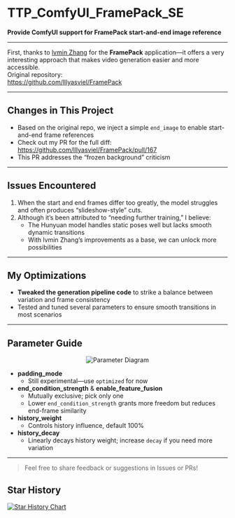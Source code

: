 # TTP_ComfyUI_FramePack_SE

**Provide ComfyUI support for FramePack start-and-end image reference**

---

First, thanks to [lvmin Zhang](https://github.com/lllyasviel) for the **FramePack** application—it offers a very interesting approach that makes video generation easier and more accessible.  
Original repository:  
https://github.com/lllyasviel/FramePack

---

## Changes in This Project

- Based on the original repo, we inject a simple `end_image` to enable start-and-end frame references  
- Check out my PR for the full diff:  
  https://github.com/lllyasviel/FramePack/pull/167  
- This PR addresses the “frozen background” criticism

---

## Issues Encountered

1. When the start and end frames differ too greatly, the model struggles and often produces “slideshow-style” cuts.  
2. Although it’s been attributed to “needing further training,” I believe:  
   - The Hunyuan model handles static poses well but lacks smooth dynamic transitions  
   - With lvmin Zhang’s improvements as a base, we can unlock more possibilities

---

## My Optimizations

- **Tweaked the generation pipeline code** to strike a balance between variation and frame consistency  
- Tested and tuned several parameters to ensure smooth transitions in most scenarios

---

## Parameter Guide

<p align="center">
  <img
    src="https://github.com/user-attachments/assets/3e9a0954-73b7-47e4-b92e-07aa0c72e58b"
    alt="Parameter Diagram"
    style="max-width: 50%;"
  />
</p>

- **padding_mode**  
  - Still experimental—use `optimized` for now  
- **end_condition_strength** & **enable_feature_fusion**  
  - Mutually exclusive; pick only one  
  - Lower `end_condition_strength` grants more freedom but reduces end-frame similarity  
- **history_weight**  
  - Controls history influence, default 100%  
- **history_decay**  
  - Linearly decays history weight; increase `decay` if you need more variation

---

> Feel free to share feedback or suggestions in Issues or PRs!

## **Star History**
<a href="https://star-history.com/#TTPlanetPig/TTP_Comfyui_FramePack_SE&Date">
 <picture>
   <source media="(prefers-color-scheme: dark)" srcset="https://api.star-history.com/svg?repos=TTPlanetPig/TTP_Comfyui_FramePack_SE&type=Date&theme=dark" />
   <source media="(prefers-color-scheme: light)" srcset="https://api.star-history.com/svg?repos=TTPlanetPig/TTP_Comfyui_FramePack_SE&type=Date" />
   <img alt="Star History Chart" src="https://api.star-history.com/svg?repos=TTPlanetPig/TTP_Comfyui_FramePack_SE&type=Date" />
 </picture>
</a>

